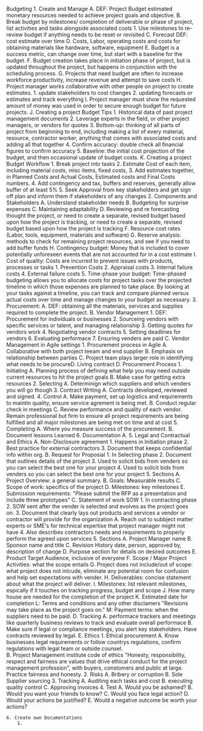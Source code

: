 Budgeting
	1. Create and Manage
		A. DEF: Project Budget estimated monetary resources needed to achieve project goals and objective. 
		B. Break budget by milestones/ completion of deliverable or phase of project, list activities and tasks alongside associated costs
			1. Use milestones to re-review budget if anything needs to be reset or revisited 
		C. Forecast DEF: cost estimate over time
		D. Costs, Labor, operating costs and costs for obtaining materials like hardware, software, equipment 
		E. Budget is a success metric, can change over time, but start with a baseline for the budget.
		F. Budget creation takes place in initiation phase of project, but is updated throughout the project, but happens in conjunction with the scheduling process.
		G. Projects that need budget are often to increase workforce productivity, increase revenue and attempt to save costs
		H. Project manager works collaborative with other people on project to create estimates. 
			1. update stakeholders to cost changes
			2. updating forecasts or estimates and track everything
		I. Project manager must show the requested amount of money was used in order to secure enough budget for future projects. 
		J. Creating a project Budget Tips
			1. Historical data of past project management documents
			2. Leverage experts in the field, or other project managers, or vendors for quotes
			3. Bottom-up: thinking of all parts of project from beginning to end, including making a list of every material, resource, contractor worker, anything that comes with associated costs and adding all that together
			4. Confirm accuracy: double check all financial figures to confirm accuracy
			5. Baseline: the initial cost projection of the budget, and then occasional update of budget costs. 
		K. Creating a project Budget Workflow
			1. Break project into tasks 
			2. Estimate Cost of each item, including material costs, misc items, fixed costs, 
			3. Add estimates together, in Planned Costs and Actual Costs, Estimated costs and Final Costs numbers.
			4. Add contingency and tax, buffers and reserves, generally allow buffer of at least 5%
			5. Seek Approval from key stakeholders and get sign off plan and inform them if stakeholders of any changes
	2. Components and Stakeholders
		A. Understand stakeholder needs
		B. Budgeting for surprise expenses
		C. Maintaining adaptability
		D. Reviewing and re forecasting thought the project, or need to create a separate, revised budget  based upon how the project is tracking, or need to create a separate, revised budget  based upon how the project is tracking
		F. Resource cost rates (Labor, tools, equipment, materials and software)
		G. Reserve analysis: methods to check for remaining project resources, and see if you need to add buffer funds
		H. Contingency budget: Money that is included to cover potentially unforeseen events that are not accounted for in a cost estimate
		I. Cost of quality: Costs are incurred to prevent issues with products, processes or tasks
			1. Prevention Costs
			2. Appraisal costs
			3. Internal failure costs
			4. External failure costs
			5. Time-phase your budget: Time-phased budgeting allows you to allocate costs for project tasks over the projected timeline in which those expenses are planned to take place. By looking at your tasks against a timeline, you can track and compare planned versus actual costs over time and manage changes to your budget as necessary.
	3. Procurement:
		A. DEF: obtaining all the materials, services and supplies required to complete the project.
		B. Vendor Management 
			1. DEF: Procurement for individuals or businesses 
			2. Sourceing vendors with specific services or talent, and managing relationship
			3. Getting quotes for vendors work
			4. Nogotiating vendor contracts
			5. Setting deadlines for vendors
			6. Evaluating performace
			7. Ensuring venders are paid
		C. Vendor Management in Agile settings
			1. Procurement process in Agile
				A. Collaborative with both project teeam and end supplier
				B. Emphasis on relationship between parties
				C. Project team plays larger role in identifying what needs to be procureD. Living contract 
		D. Procurement Process
			1. Initiating 
				A. Planning process of defining what help you may need outside current resources to hit the project goals
				B. Make case for getting extra resources
			2. Selecting 
				A. Determinign which suppliers and which venders you will go though
			3. Contract Writing
				A. Contracts developed, reviewed and signed. 
			4. Control
				A. Make payment, set up logistics and requirements to maintin quality, ensure service agrement is being met. 
				B. Conduct regular check in meetings
				C. Review performance and quality of each vendor. Remain professional but firm to ensure all project requirements are being fulfilled and all major milestones are being met on time and at cost
			5. Completing
				A. Where you measure success of the procurement.
				B. Document lessons Learned
			6. Documentation 
				A. 
	5. Legal and Contractual and Ethics
		A. Non-Disclosure agreement
			1. Happens in Initiation phase
			2. Best practice for external contractors
			3. Document that keeps confidential info within org.
		B. Request for Proposial
			1. In Selecting phase
			2. Document that outlines details of the project
			3. Used to solicit bids from venders so you can select the best one for your project
			4. Used to solicit bids from venders so you can select the best one for your project
			5. Sections
				A. Project Overview: a general summary. 
				B. Goals: Measurable results 
				C. Scope of work: specifics of the project
				D. Milestones: key milestones
				E. Submission requirements: "Please submit the RFP as a presentation and include three prototypes"
		C. Statement of work SOW
			1. In contracting phase
			2. SOW sent after the vender is selected and evolves as the project goes on.
			3. Document that clearly lays out products and services a vendor or contractor will provide for the organization
				A. Reach out to subbject matter experts or SME's for technical expertise that project manager might not have
			4. Also describes contractors needs and requirements to properly perform the agreed upon services
			5. Sections
				A. Project Manager name
				B. Sponsor name and title
				C. Revision History date, person, approved by, description of change
				D. Purpose section for details on desired outcomes
				E. Product Target Audience, inclusive of everyone
				F. Scope / Major Project Activities: what the scope entails
				G. Project does not include/out of scope: what project does not inlcude, eliminate any potential room for confusion and help set expectations with vender. 
				H. Deliverables: concise statement about what the project will deliver. 
				I. Milestones: list relevant milestones, espically if it touches on tracking progress, budget and scope
				J. How many house are needed for the completion of the project
				K. Estimated date for completion
				L: Terms and conditions and any other disclamers "Revisions may take place as the project goes on."
				M: Payment terms: when the suppliers need to be paid.
		D. Tracking 
			A. performace trackers and meetings like quarterly business reviews to track and evaluate overall performace 
			B. Make sure if legal or compliance meetings, you alert key stakeholders. Have contracts reviewed by legal.
		E. Ethics
			1. Ethical procurement
				A. Know businesses legal requirements or follow countrys regulations, confirm regulations with legal team or outside counsel.  
				B. Project Management institute code of ethics "Honesty, responsibility, respect and fairness are values that drive ethical conduct for the project management profession", with buyers, constomers and public at large. Practice fairness and honesty. 
			2. Risks
				A. Bribery or corruption
				B. Sole Supplier sourcing 
			3. Tracking
				A. Auditing each tasks and cost
				B. executing quality control
				C. Approving invoices
			4. Test
				A. Would you be ashamed?
				B. Would you want your friends to know?
				C. Would you face legal action?
				D. Would your actions be justified?
				E. Would a negative outcome be worth your actions?


	6. Create own Documentations
		1. 
